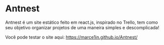 # Antnest
Antnest é um site estático feito em react.js, inspirado no Trello, tem como seu 
objetivo organizar projetos de uma maneira simples e descomplicada!

Você pode testar o site aqui: https://marce1in.github.io/Antnest/
